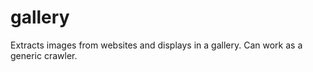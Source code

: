 gallery
=======

Extracts images from websites and displays in a gallery.
Can work as a generic crawler.
